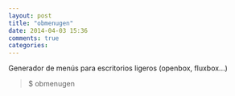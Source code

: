 ```yaml
---
layout: post
title: "obmenugen"
date: 2014-04-03 15:36
comments: true
categories: 
---
```

Generador de menús para escritorios ligeros (openbox, fluxbox...)

>$ obmenugen


